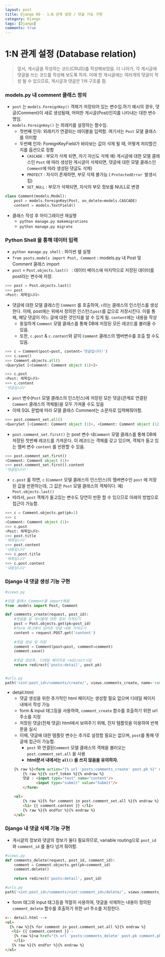```yaml
---
layout: post
title: Django 09 - 1:N 관계 설정 / 댓글 기능 구현
category: Django
tags: [Django]
comments: true
---
```






# 1:N 관계 설정 (Database relation)

> 앞서, 게시글을 작성하는 코드(CRUD)를 작성해보았음.  더 나아가, 각 게시글에 댓글을 쓰는 코드를 작성해 보도록 하자. 이때 한 게시글에는 여러개의 댓글이 작성 될 수 있으므로, 게시글과 댓글은 1:N 구조를 띔.

### models.py 내 comment 클래스 정의

- `post` 는 `models.ForeignKey()`  객체가  저장되어 있는 변수임.하기 예시의 경우, 댓글(Comment)이 새로 생성될때, 어떠한 게시글(Post)인지를 나타내는 대한 변수 명임.
- `models.ForeignKey()` 는 외래키를 설정하는 함수임. 
  - 첫번째 인자: 외래키가 연결되는 테이블을 입력함. 여기서는 `Post` 모델 클래스를 의미함
  - 두번째 인자: ForeignKeyField가 바라보는 값이 삭제 될 때, 어떻게 처리할건지를 옵션으로 정함
    - `CASCADE` : 부모가 삭제 되면, 자기 자신도 삭제
      예) 게시글에 대한 모델 클래스인 `Post` 에 따라 생성된 게시글이 삭제되면, 댓글에 대한 모델 클래스인 `Comment`에 따라 생성된 댓글도 삭제)
    - `PROTECT` : 자식이 존재하면, 부모 삭제 불가능 ( `ProtectedError `발생시킴)
    - `SET_NULL` : 부모가 삭제되면, 자식의 부모 정보를 NULL로 변경 

```python
class Comment(models.Model):
    post = models.ForeignKey(Post, on_delete=models.CASCADE)
    content = models.TextField()
```

- 클래스 작성 후 마이그레이션 재실행
  - `python manage.py makemigrations`
  - `python manage.py migrate`

### Python Shell 을 통해 데이터 입력

- `python manage.py shell` : 파이썬 쉘 실행
- `from posts.models import Post, Comment` : models.py 내 Post 및 Comment 클래스 import
- `post` = `Post.objects.last() `  : 데이터 베이스에 마지막으로 저장된 데이터를 post라는 변수에 저장.

```python
>>> post = Post.objects.last()
>>> post
<Post: 제목입니다>
```



- 댓글에 대한 모델 클래스인 `Comment` 를 호출하여, `c`라는 클래스의 인스턴스를 생성한다. 이때, post에는 위에서 정의한 인스턴스`post`를 값으로 저장시킨다. 이를 통해, 해당 댓글이 어느 글에 대한 것인지를 알 수 있게 됨. `content`에는 내용을 작성
  - 동일하게 `Comment` 모델 클래스를 통해 DB에 저장된 모든 레코드를 불러올 수 있음.
  - 또한, `c.post`  & `c.content`와 같이 `Comment` 클래스의 멤버변수를 호출 할 수도 있음.

```python
>>> c = Comment(post=post, content='댓글입니다!')
>>> c.save()
>>> Comment.objects.all()
<QuerySet [<Comment: Comment object (1)>]>

>>> c.post
<Post: 제목입니다>
>>> c.content
'댓글입니다'
```

- `post` 변수(`Post` 모델 클래스의 인스턴스)에 저장된 모든 댓글(관계로 연결된 `Comment` 클래스의 객체들)을 모두 가져올 수도 있음
- 이때 SQL 문법에 따라 모델 클래스 Comment는 소문자로 입력해줘야함.

```python
>>> post.comment_set.all()
<QuerySet [<Comment: Comment object (1)>, <Comment: Comment object (12)>]>
```

- `post.comment_set.first()` 는 post 변수 내`Comment` 모델 클래스를 통해 DB에 저장된 첫번째 레코드를 가져온다. 이 레코드는 객체를 갖고 있으며,  객체가 들고 있는 멤버 변수 `content` 를 반환할 수 있음.

```python
>>> post.comment_set.first()
<Comment: Comment object (1)>
>>> post.comment_set.first().content
'댓글입니다!'
```

- `c.post` 를 하면, `c` (`Comment` 모델 클래스의 인스턴스)의  멤버변수인 `post` 에 저장된 값을 반환하는데, 그 값은 `Post` 모델 클래스의 객체이다. 예) `Post.objects.last()` 
- 따라서, `post` 객체가 들고있는 변수도 당연히 반환 할 수 있으므로 아래의 방법으로 접근이 가능함.

```python
>>> c = Comment.objects.get(pk=1)
>>> c
<Comment: Comment object (1)>
>>> c.post
<Post: 제목입니다>
>>> post.title
'제목입니다'
>>> post.content
'내용입니다'
>>> c.post.title
'제목입니다'
>>> c.post.content
'내용입니다'
```



### Django 내 댓글 생성 기능 구현

```python
#views.py

#모델 클래스 Comment를 import해옴
from .models import Post, Comment

def comments_create(request, post_id):
    #댓글을 달 게시물에 대한 정보 가져오기
    post = Post.objects.get(pk=post_id)
    #form 태그에서 넘어온 댓글 내용 가져오기
    content = request.POST.get('content')
 
    #댓글 생성 및 저장 
    comment = Comment(post=post, comment=comment)
    comment.save()
    
    #댓글 생성후, 디테일 페이지로 redirect시킴
    return redirect('posts:detail', post.pk)


#urls.py
path('<int:post_id>/comments/create/', views.comments_create, name='comments_create'),
```

- detail.html
  - 댓글 생성을 위한 추가적인 html 페이지는 생성할 필요 없으며 디테일 페이지 내에서 작성 가능
  - form & input 태그등을 사용하여, `comment_create` 함수를 호출하기 위한 url 주소를 지정
  - 저장된 댓글(전체 댓글) html에서 보여주기 위해, 진자 템플릿을 이용하여 반복문을 실시
  - 이때, 댓글에 대한 템플릿 변수는 추가로 설정할 필요는 없으며, `post`를 통해 댓글에 접근이 가능함.
    - `post` 와 연결된`Comment` 모델 클래스의 객체을 불러오는 `post.comment_set.all` 을 사용
    - **html문서 내에서는 `all()` 을 쓰지 않음을 유의하자.** 

```html
	{% raw %}<form action="{% url 'posts:comments_create' post.pk %}" method="post">{% endraw %}
        {% raw %}{% csrf_token %}{% endraw %}
        댓글 : <input type="text" name="content"/>
        	  <input type="submit" value="Submit"/>
    	</form>

    <ul>
        {% raw %}{% for comment in post.comment_set.all %}{% endraw %}
        <li> {{ comment.content }} </li>
        {% raw %}{% endfor %}{% endraw %}
    </ul>
```



### Django 내 댓글 삭제 기능 구현

- 게시글의 정보와 댓글의 정보가 둘다 필요하므로, variable routing으로  `post_id` 와 `comment_id` 를 둘다 넘겨 줘야함. 

```python
#views.py
def comments_delete(request, post_id, comment_id):
    comment = Comment.objects.get(pk=comment_id)
    comment.delete()
    
    return redirect('posts:detail', post_id)

#urls.py
path('<int:post_id>/comments/<int:comment_id>/delete/', views.comments_delete, name='comments_delete'),
```


- form 태그와 input 태그등을 적절히 사용하여, 댓글을 삭제하는 내용이 정의된  `comment_delete` 함수를 호출하기 위한 url 주소를 지정한다.

```html
<-- detail.html -->    
<ul>
  {% raw %}{% for comment in post.comment_set.all %}{% endraw %}
   <li> {{ comment.content }} - 
    {% raw %}<a href="{% url 'posts:comments_delete' post.pk comment.pk %}">Delete</a>{% endraw %}
    </li>
   {% raw %}{% endfor %}{% endraw %}
</ul>
```

